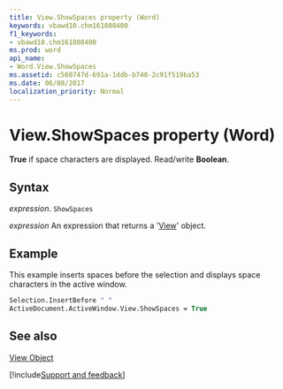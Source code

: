 ```yaml
---
title: View.ShowSpaces property (Word)
keywords: vbawd10.chm161808400
f1_keywords:
- vbawd10.chm161808400
ms.prod: word
api_name:
- Word.View.ShowSpaces
ms.assetid: c560747d-691a-1ddb-b748-2c91f519ba53
ms.date: 06/08/2017
localization_priority: Normal
---
```



# View.ShowSpaces property (Word)

 **True** if space characters are displayed. Read/write **Boolean**.


## Syntax

_expression_. `ShowSpaces`

 _expression_ An expression that returns a '[View](Word.View.md)' object.


## Example

This example inserts spaces before the selection and displays space characters in the active window.


```vb
Selection.InsertBefore " " 
ActiveDocument.ActiveWindow.View.ShowSpaces = True
```


## See also


[View Object](Word.View.md)

[!include[Support and feedback](~/includes/feedback-boilerplate.md)]